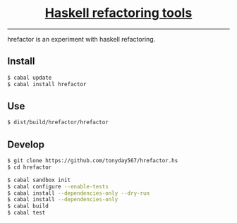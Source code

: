 <h1 align="center">
    <a href="https://github.com/tonyday567/hrefactor">
        Haskell refactoring tools
    </a>
</h1>

<hr>

hrefactor is an experiment with haskell refactoring.

## Install

``` sh
$ cabal update
$ cabal install hrefactor
```

## Use

``` sh
$ dist/build/hrefactor/hrefactor
```

## Develop

``` sh
$ git clone https://github.com/tonyday567/hrefactor.hs
$ cd hrefactor

$ cabal sandbox init
$ cabal configure --enable-tests
$ cabal install --dependencies-only --dry-run
$ cabal install --dependencies-only
$ cabal build
$ cabal test
```

